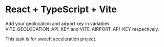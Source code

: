 # React + TypeScript + Vite

Add your geolocation and airport key in variables VITE_GEOLOCATION_API_KEY and VITE_AIRPORT_API_KEY respectively.

This task is for sweeft acceleration project.
